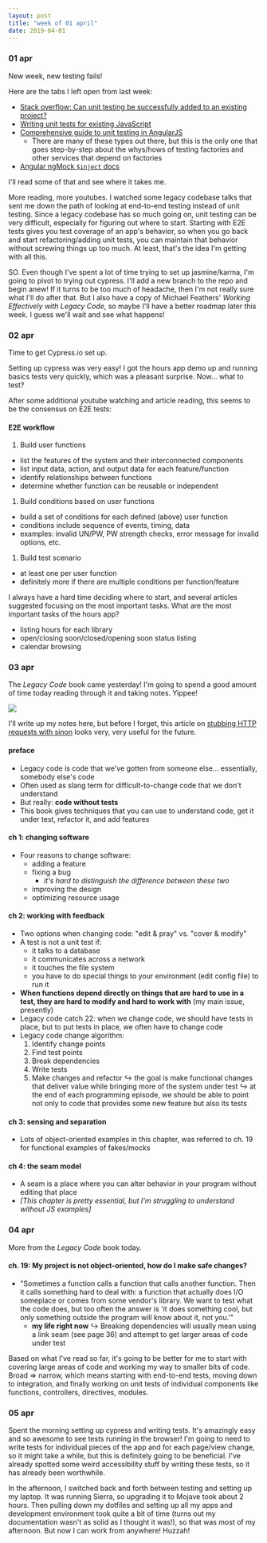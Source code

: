 ```yaml
---
layout: post
title: "week of 01 april"
date: 2019-04-01
---
```


### 01 apr

New week, new testing fails! 

Here are the tabs I left open from last week:

* [Stack overflow: Can unit testing be successfully added to an existing project?](https://stackoverflow.com/questions/3476054/can-unit-testing-be-successfully-added-into-an-existing-production-project-if-s)
* [Writing unit tests for existing JavaScript](https://rmurphey.com/blog/2014/07/13/unit-tests)
* [Comprehensive guide to unit testing in AngularJS](https://www.syntaxsuccess.com/viewarticle/comprehensive-guide-to-unit-testing-in-angularjs)
  * There are many of these types out there, but this is the only one that goes step-by-step about the whys/hows of testing factories and other services that depend on factories
* [Angular ngMock `$inject` docs](https://docs.angularjs.org/api/ngMock/function/angular.mock.inject)

I'll read some of that and see where it takes me. 

More reading, more youtubes. I watched some legacy codebase talks that sent me down the path of looking at end-to-end testing instead of unit testing. Since a legacy codebase has so much going on, unit testing can be very difficult, especially for figuring out where to start. Starting with E2E tests gives you test coverage of an app's behavior, so when you go back and start refactoring/adding unit tests, you can maintain that behavior without screwing things up too much. At least, that's the idea I'm getting with all this. 

SO. Even though I've spent a lot of time trying to set up jasmine/karma, I'm going to pivot to trying out cypress. I'll add a new branch to the repo and begin anew! If it turns to be too much of headache, then I'm not really sure what I'll do after that. But I also have a copy of Michael Feathers' *Working Effectively with Legacy Code*, so maybe I'll have a better roadmap later this week. I guess we'll wait and see what happens!

### 02 apr

Time to get Cypress.io set up. 

Setting up cypress was very easy! I got the hours app demo up and running basics tests very quickly, which was a pleasant surprise. Now... what to test?

After some additional youtube watching and article reading, this seems to be the consensus on E2E tests:

#### E2E workflow

1. Build user functions
  * list the features of the system and their interconnected components
  * list input data, action, and output data for each feature/function
  * identify relationships between functions
  * determine whether function can be reusable or independent
1. Build conditions based on user functions
  * build a set of conditions for each defined (above) user function
  * conditions include sequence of events, timing, data
  * examples: invalid UN/PW, PW strength checks, error message for invalid options, etc.
1. Build test scenario
  * at least one per user function
  * definitely more if there are multiple conditions per function/feature

I always have a hard time deciding where to start, and several articles suggested focusing on the most important tasks. What are the most important tasks of the hours app?

* listing hours for each library
* open/closing soon/closed/opening soon status listing
* calendar browsing

### 03 apr

The *Legacy Code* book came yesterday! I'm going to spend a good amount of time today reading through it and taking notes. Yippee! 

![](https://media.giphy.com/media/ET3joD3mN6UEg/giphy.gif)

I'll write up my notes here, but before I forget, this article on [stubbing HTTP requests with sinon](https://mherman.org/blog/stubbing-http-requests-with-sinon/) looks very, very useful for the future.

#### preface

* Legacy code is code that we've gotten from someone else... essentially, somebody else's code
* Often used as slang term for difficult-to-change code that we don't understand
* But really: **code without tests**
* This book gives techniques that you can use to understand code, get it under test, refactor it, and add features

#### ch 1: changing software

* Four reasons to change software:
  * adding a feature
  * fixing a bug
    * *it's hard to distinguish the difference between these two*
  * improving the design
  * optimizing resource usage

#### ch 2: working with feedback

* Two options when changing code: "edit & pray" vs. "cover & modify"
* A test is not a unit test if:
  * it talks to a database
  * it communicates across a network
  * it touches the file system
  * you have to do special things to your environment (edit config file) to run it
* **When functions depend directly on things that are hard to use in a test, they are hard to modify and hard to work with** (my main issue, presently)
* Legacy code catch 22: when we change code, we should have tests in place, but to put tests in place, we often have to change code
* Legacy code change algorithm:
  1. Identify change points
  1. Find test points
  1. Break dependencies
  1. Write tests
  1. Make changes and refactor
  :arrow_right_hook: the goal is make functional changes that deliver value while bringing more of the system under test
  :arrow_right_hook: at the end of each programming episode, we should be able to point not only to code that provides some new feature but also its tests

#### ch 3: sensing and separation

* Lots of object-oriented examples in this chapter, was referred to ch. 19 for functional examples of fakes/mocks

#### ch 4: the seam model

* A seam is a place where you can alter behavior in your program without editing that place
* *[This chapter is pretty essential, but I'm struggling to understand without JS examples]*

### 04 apr

More from the *Legacy Code* book today.

#### ch. 19: My project is not object-oriented, how do I make safe changes?

* "Sometimes a function calls a function that calls another function. Then it calls something hard to deal with: a function that actually does I/O someplace or comes from some vendor's library. We want to test what the code does, but too often the answer is 'it does something cool, but only something outside the program will know about it, not you.'" 
  * **my life right now**
  :arrow_right_hook: Breaking dependencies will usually mean using a link seam (see page 36) and attempt to get larger areas of code under test

Based on what I've read so far, it's going to be better for me to start with covering large areas of code and working my way to smaller bits of code. Broad => narrow, which means starting with end-to-end tests, moving down to integration, and finally working on unit tests of individual components like functions, controllers, directives, modules.

### 05 apr

Spent the morning setting up cypress and writing tests. It's amazingly easy and so awesome to see tests running in the browser! I'm going to need to write tests for individual pieces of the app and for each page/view change, so it might take a while, but this is definitely going to be beneficial. I've already spotted some weird accessibility stuff by writing these tests, so it has already been worthwhile. 

In the afternoon, I switched back and forth between testing and setting up my laptop. It was running Sierra, so upgrading it to Mojave took about 2 hours. Then pulling down my dotfiles and setting up all my apps and development environment took quite a bit of time (turns out my documentation wasn't as solid as I thought it was!), so that was most of my afternoon. But now I can work from anywhere! Huzzah!

